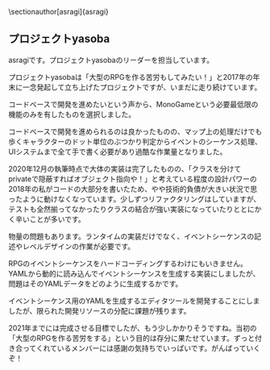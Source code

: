 \sectionauthor[asragi]{asragi}

## プロジェクトyasoba

asragiです。プロジェクトyasobaのリーダーを担当しています。

プロジェクトyasobaは「大型のRPGを作る苦労もしてみたい！」と2017年の年末に一念発起して立ち上げたプロジェクトですが、いまだに走り続けています。

コードベースで開発を進めたいという声から、MonoGameという必要最低限の機能のみを有したものを選択しました。

コードベースで開発を進められるのは良かったものの、マップ上の処理だけでも歩くキャラクターのドット単位のぶつかり判定からイベントのシーケンス処理、UIシステムまで全て手で書く必要があり過酷な作業量となりました。

2020年12月の執筆時点で大体の実装は完了したものの、「クラスを分けてprivateで隠蔽すればオブジェクト指向や！」と考えている程度の設計パワーの2018年の私がコードの大部分を書いたため、やや技術的負債が大きい状況で思ったように動けなくなっています。少しずつリファクタリングはしていますが、テストも全然揃ってなかったりクラスの結合が強い実装になっていたりととにかく辛いことが多いです。

物量の問題もあります。ランタイムの実装だけでなく、イベントシーケンスの記述やレベルデザインの作業が必要です。

RPGのイベントシーケンスをハードコーディングするわけにもいきません。YAMLから動的に読み込んでイベントシーケンスを生成する実装にしましたが、問題はそのYAMLデータをどのように生成するかです。

イベントシーケンス用のYAMLを生成するエディタツールを開発することにしましたが、限られた開発リソースの分配に課題が残ります。

2021年までには完成させる目標でしたが、もう少しかかりそうですね。当初の「大型のRPGを作る苦労をする」という目的は存分に果たせています。ずっと付き合ってくれているメンバーには感謝の気持ちでいっぱいです。がんばっていくぞ！